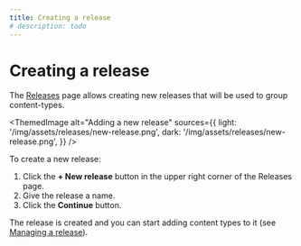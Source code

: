 ```yaml
---
title: Creating a release
# description: todo
---
```


# Creating a release

The [Releases](/user-docs/releases/introduction) page allows creating new releases that will be used to group content-types.

<!-- TODO: add actual screenshots for both light and dark modes -->
<ThemedImage
  alt="Adding a new release"
  sources={{
    light: '/img/assets/releases/new-release.png',
    dark: '/img/assets/releases/new-release.png',
  }}
/>

To create a new release:

1. Click the **+ New release** button in the upper right corner of the Releases page.  
2. Give the release a name.
3. Click the **Continue** button.

The release is created and you can start adding content types to it (see [Managing a release](/user-docs/releases/managing-a-release)).
